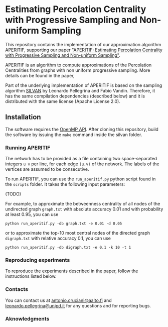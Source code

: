 # Estimating Percolation Centrality with Progressive Sampling and Non-uniform Sampling #

This repository contains the implementation of our approximation algorithm APERITIF, supporting our paper ["APERITIF: Estimating Percolation Centrality with Progressive Sampling and
Non-uniform Sampling"]().

APERITIF is an algorithm to compute approximations of the Percolation Centralities from graphs with non uniform progressive sampling. More details can be found in the paper, 


Part of the underlying implementation of APERITIF is based on the sampling algorithm [SILVAN](https://github.com/VandinLab/SILVAN) by Leonardo Pellegrina and Fabio Vandin. Therefore, it has the same compilation dependencies (described below) and it is distributed with the same license (Apache License 2.0).

## Installation

The software requires the [OpenMP API](http://openmp.org/wp/). After cloning this repository,
build the software by issuing the `make` command inside the silvan folder.

### Running APERITIF ###

The network has to be provided as a file containing two space-separated
integers `u v` per line, for each edge `(u,v)` of the network. The labels of
the vertices are assumed to be consecutive.

To run APERITIF, you can use the `run_aperitif.py` python script found in the `scripts` folder. It takes the following input parameters:


(TODO)



For example, to approximate the betweenness centrality of all nodes of the undirected graph `graph.txt` with absolute accuracy 0.01 and with probability at least 0.95, you can use

`python run_aperitif.py -db graph.txt -e 0.01 -d 0.05`

or to approximate the top-10 most central nodes of the directed graph `digraph.txt` with relative accuracy 0.1, you can use

`python run_aperitif.py -db digraph.txt -e 0.1 -k 10 -t 1`

### Reproducing experiments
To reproduce the experiments described in the paper, follow the instructions listed below.


### Contacts ###
You can contact us at antonio.cruciani@aalto.fi and leonardo.pellegrina@unipd.it for any questions and for reporting bugs.

### Aknowledgments ###
